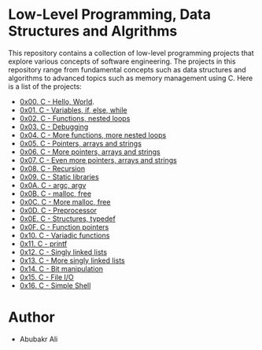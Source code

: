 # Low-Level Programming, Data Structures and Algrithms 
This repository contains a collection of low-level programming projects that explore various concepts of software engineering. The projects in this repository range from fundamental concepts such as data structures and algorithms to advanced topics such as memory management using C.
Here is a list of the projects:

* [0x00. C - Hello, World](https://github.com/abubakrali10/alx-low_level_programming/tree/master/0x00-hello_world).
* [0x01. C - Variables, if, else, while](https://github.com/abubakrali10/alx-low_level_programming/tree/master/0x01-variables_if_else_while)
* [0x02. C - Functions, nested loops](https://github.com/abubakrali10/alx-low_level_programming/tree/master/0x02-functions_nested_loops)
* [0x03. C - Debugging](https://github.com/abubakrali10/alx-low_level_programming/tree/master/0x03-debugging)
* [0x04. C - More functions, more nested loops](https://github.com/abubakrali10/alx-low_level_programming/tree/master/0x04-more_functions_nested_loops)
* [0x05. C - Pointers, arrays and strings](https://github.com/abubakrali10/alx-low_level_programming/tree/master/0x05-pointers_arrays_strings)
* [0x06. C - More pointers, arrays and strings](https://github.com/abubakrali10/alx-low_level_programming/tree/master/0x06-pointers_arrays_strings)
* [0x07. C - Even more pointers, arrays and strings](https://github.com/abubakrali10/alx-low_level_programming/tree/master/0x07-pointers_arrays_strings)
* [0x08. C - Recursion](https://github.com/abubakrali10/alx-low_level_programming/tree/master/0x08-recursion)
* [0x09. C - Static libraries](https://github.com/abubakrali10/alx-low_level_programming/tree/master/0x09-static_libraries)
* [0x0A. C - argc, argv](https://github.com/abubakrali10/alx-low_level_programming/tree/master/0x0A-argc_argv)
* [0x0B. C - malloc, free](https://github.com/abubakrali10/alx-low_level_programming/tree/master/0x0B-malloc_free)
* [0x0C. C - More malloc, free](https://github.com/abubakrali10/alx-low_level_programming/tree/master/0x0C-more_malloc_free)
* [0x0D. C - Preprocessor](https://github.com/abubakrali10/alx-low_level_programming/tree/master/0x0D-preprocessor)
* [0x0E. C - Structures, typedef](https://github.com/abubakrali10/alx-low_level_programming/tree/master/0x0E-structures_typedef)
* [0x0F. C - Function pointers](https://github.com/abubakrali10/alx-low_level_programming/tree/master/0x0F-function_pointers)
* [0x10. C - Variadic functions](https://github.com/abubakrali10/alx-low_level_programming/tree/master/0x10-variadic_functions)
* [0x11. C - printf](https://github.com/abubakrali10/printf)
* [0x12. C - Singly linked lists](https://github.com/abubakrali10/alx-low_level_programming/tree/master/0x12-singly_linked_lists)
* [0x13. C - More singly linked lists](https://github.com/abubakrali10/alx-low_level_programming/tree/master/0x13-more_singly_linked_lists)
* [0x14. C - Bit manipulation](https://github.com/abubakrali10/alx-low_level_programming/tree/master/0x14-bit_manipulation)
* [0x15. C - File I/O](https://github.com/abubakrali10/alx-low_level_programming/tree/master/0x15-file_io)
* [0x16. C - Simple Shell]()

# Author
* Abubakr Ali [<abubakrali10>](https://github.com/abubakrali10)
